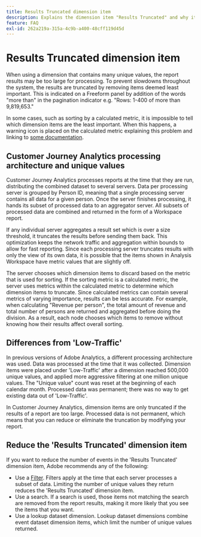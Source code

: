 ```yaml
---
title: Results Truncated dimension item
description: Explains the dimension item "Results Truncated" and why it appears in reporting.
feature: FAQ
exl-id: 262a219a-315a-4c9b-a400-48cff119d45d
---
```

# Results Truncated dimension item

When using a dimension that contains many unique values, the report results may be too large for processing.  To prevent slowdowns throughout the system, the results are truncated by removing items deemed least important.  This is indicated on a Freeform panel by addition of the words "more than" in the pagination indicator e.g. "Rows: 1-400 of more than 9,819,653."

In some cases, such as sorting by a calculated metric, it is impossible to tell which dimension items are the least important.  When this happens, a warning icon is placed on the calculated metric explaining this problem and linking to [some documentation](https://experienceleague.adobe.com/docs/analytics-platform/using/cja-components/dimensions/high-cardinality.html?lang=en).

## Customer Journey Analytics processing architecture and unique values

Customer Journey Analytics processes reports at the time that they are run, distributing the combined dataset to several servers. Data per processing server is grouped by Person ID, meaning that a single processing server contains all data for a given person. Once the server finishes processing, it hands its subset of processed data to an aggregator server. All subsets of processed data are combined and returned in the form of a Workspace report.

If any individual server aggregates a result set which is over a size threshold, it truncates the results before sending them back. This optimization keeps the network traffic and aggregation within bounds to allow for fast reporting. Since each processing server truncates results with only the view of its own data, it is possible that the items shown in Analysis Workspace have metric values that are slightly off.

The server chooses which dimension items to discard based on the metric that is used for sorting. If the sorting metric is a calculated metric, the server uses metrics within the calculated metric to determine which dimension items to truncate. Since calculated metrics can contain several metrics of varying importance, results can be less accurate. For example, when calculating "Revenue per person", the total amount of revenue and total number of persons are returned and aggregated before doing the division. As a result, each node chooses which items to remove without knowing how their results affect overall sorting.

## Differences from 'Low-Traffic'

In previous versions of Adobe Analytics, a different processing architecture was used. Data was processed at the time that it was collected. Dimension items were placed under 'Low-Traffic' after a dimension reached 500,000 unique values, and applied more aggressive filtering at one million unique values. The "Unique value" count was reset at the beginning of each calendar month. Processed data was permanent; there was no way to get existing data out of 'Low-Traffic'.

In Customer Journey Analytics, dimension items are only truncated if the results of a report are too large. Processed data is not permanent, which means that you can reduce or eliminate the truncation by modifying your report.

## Reduce the 'Results Truncated' dimension item

If you want to reduce the number of events in the 'Results Truncated' dimension item, Adobe recommends any of the following:

* Use a [Filter](/help/components/filters/create-filters.md). Filters apply at the time that each server processes a subset of data. Limiting the number of unique values they return reduces the 'Results Truncated' dimension item.
* Use a search. If a search is used, those items not matching the search are removed from the report results, making it more likely that you see the items that you want.
* Use a lookup dataset dimension. Lookup dataset dimensions combine event dataset dimension items, which limit the number of unique values returned.
